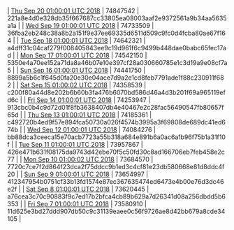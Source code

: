 | [Thu Sep 20 01:00:01 UTC 2018](https://transfer.sh/9NuKR/trcninja-dbdump-20180920010001.tar.bz2) | 74847542 | 221a8e4d0e328db35f667687cc33805ea08003aaf2e9372561a9b34aa5635a1a | 
| [Wed Sep 19 01:00:01 UTC 2018](https://transfer.sh/LfFRB/trcninja-dbdump-20180919010001.tar.bz2) | 74733509 | 36fba2eb248c38a8b2a151f9e37ee69335d6511d509c9fc0d4fcba80ae67f164 | 
| [Tue Sep 18 01:00:01 UTC 2018](https://transfer.sh/zKObA/trcninja-dbdump-20180918010001.tar.bz2) | 74642321 | a4dff31c04caf279f008405843ee9c19d961f6c9499b448dae0babc65fec17ad | 
| [Mon Sep 17 01:00:01 UTC 2018](https://transfer.sh/Ve2Df/trcninja-dbdump-20180917010001.tar.bz2) | 74542150 | 5350e4a70ee152a71da8a46b07e10e397cf28a030660785e1c3d19a9e08cf7a5 | 
| [Sun Sep 16 01:00:01 UTC 2018](https://transfer.sh/11144H/trcninja-dbdump-20180916010001.tar.bz2) | 74441750 | 8899a5b6c1f645d0fa20e30e04ace7d9a2e1cd8feb7791ade1f88c230911f682 | 
| [Sat Sep 15 01:00:02 UTC 2018](https://transfer.sh/REQra/trcninja-dbdump-20180915010002.tar.bz2) | 74358539 | c200f80a44d8e202b6b60b3fa476b6070bd586d46a4d3b201f69a965119efd6c | 
| [Fri Sep 14 01:00:01 UTC 2018](https://transfer.sh/K8eH1/trcninja-dbdump-20180914010001.tar.bz2) | 74253947 | 913cbc0b4c9d72d01f8fb3638407db4e40467e2c28fac56490547fb80657f65d | 
| [Thu Sep 13 01:00:01 UTC 2018](https://transfer.sh/118xLG/trcninja-dbdump-20180913010001.tar.bz2) | 74185361 | c492720b4ed9f57e894fca50730a026f4574b3995a3f69808de689dc41ed674b | 
| [Wed Sep 12 01:00:01 UTC 2018](https://transfer.sh/NFH4V/trcninja-dbdump-20180912010001.tar.bz2) | 74084276 | bb88dca3ceeca15e70acb7723a55b318a684e891b6a0ac6a1b96f75b1a31f10f | 
| [Tue Sep 11 01:00:01 UTC 2018](https://transfer.sh/NsugB/trcninja-dbdump-20180911010001.tar.bz2) | 73957867 | 426e471b631f08175da9743d42ebe70f5c50fd30c8ad166706eb7feb458e2c77 | 
| [Mon Sep 10 01:00:02 UTC 2018](https://transfer.sh/ypQ6D/trcninja-dbdump-20180910010002.tar.bz2) | 73684570 | 7720c7ce7f2d864f23dca2f75ddcc9b1ed3c4cf81e23db580668e81d8ddc4f20 | 
| [Sun Sep  9 01:00:01 UTC 2018](https://transfer.sh/D1LM3/trcninja-dbdump-20180909010001.tar.bz2) | 73654997 | 412347954b0751cf33b13fd1574e87ec367635474ed6473e4b00e76d3dc46e2f | 
| [Sat Sep  8 01:00:01 UTC 2018](https://transfer.sh/Sd2g7/trcninja-dbdump-20180908010001.tar.bz2) | 73620445 | a76cea3c70c90883f9c7ed17b2bfca4cb89b629a7d26341d08a256dbdd5b6353 | 
| [Fri Sep  7 01:00:01 UTC 2018](https://transfer.sh/YWlYQ/trcninja-dbdump-20180907010001.tar.bz2) | 73580910 | 11d625e3bd27ddd907db50c9c31139eaee0c56f9726ae8d42bb679a8cde34105 | 
